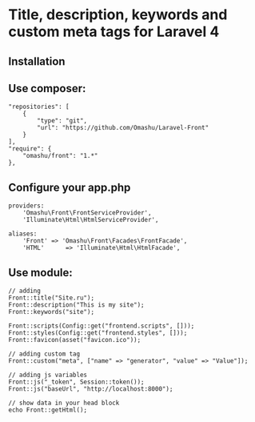 Title, description, keywords and custom meta tags for Laravel 4
=======

Installation
------------

Use composer:
-------------

	"repositories": [
		{
			"type": "git",
			"url": "https://github.com/Omashu/Laravel-Front"
		}
	],
	"require": {
		"omashu/front": "1.*"
	},

Configure your app.php
----------------------
	
	providers:
		'Omashu\Front\FrontServiceProvider',
		'Illuminate\Html\HtmlServiceProvider',

	aliases:
		'Front' => 'Omashu\Front\Facades\FrontFacade',
		'HTML'      => 'Illuminate\Html\HtmlFacade',

Use module:
----------

	// adding
	Front::title("Site.ru");
	Front::description("This is my site");
	Front::keywords("site");

	Front::scripts(Config::get("frontend.scripts", []));
	Front::styles(Config::get("frontend.styles", []));
	Front::favicon(asset("favicon.ico"));

	// adding custom tag
	Front::custom("meta", ["name" => "generator", "value" => "Value"]);

	// adding js variables
	Front::js("_token", Session::token());
	Front::js("baseUrl", "http://localhost:8000");

	// show data in your head block
	echo Front::getHtml();